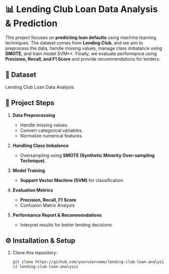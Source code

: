 # 📊 Lending Club Loan Data Analysis & Prediction

This project focuses on **predicting loan defaults** using machine learning techniques. The dataset comes from **Lending Club**, and we aim to preprocess the data, handle missing values, manage class imbalance using **SMOTE**, and train model SVM**. Finally, we evaluate performance using **Precision, Recall, and F1 Score** and provide recommendations for lenders.

## 📂 Dataset
Lending Club Loan Data Analysis

## 🚀 Project Steps
1. **Data Preprocessing**
   - Handle missing values.
   - Convert categorical variables.
   - Normalize numerical features.

2. **Handling Class Imbalance**
   - Oversampling using **SMOTE (Synthetic Minority Over-sampling Technique)**.

3. **Model Training**
   - **Support Vector Machine (SVM)** for classification.

4. **Evaluation Metrics**
   - **Precision, Recall, F1 Score**
   - Confusion Matrix Analysis

5. **Performance Report & Recommendations**
   - Interpret results for better lending decisions.

## ⚙️ Installation & Setup
1. Clone this repository:
   ```bash
   git clone https://github.com/yourusername/lending-club-loan-analysis.git
   cd lending-club-loan-analysis
